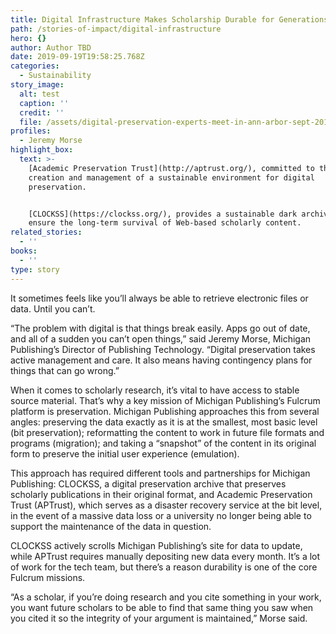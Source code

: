 ```yaml
---
title: Digital Infrastructure Makes Scholarship Durable for Generations
path: /stories-of-impact/digital-infrastructure
hero: {}
author: Author TBD
date: 2019-09-19T19:58:25.768Z
categories:
  - Sustainability
story_image:
  alt: test
  caption: ''
  credit: ''
  file: /assets/digital-preservation-experts-meet-in-ann-arbor-sept-2018.jpg
profiles:
  - Jeremy Morse
highlight_box:
  text: >-
    [Academic Preservation Trust](http://aptrust.org/), committed to the
    creation and management of a sustainable environment for digital
    preservation. 


    [CLOCKSS](https://clockss.org/), provides a sustainable dark archive to
    ensure the long-term survival of Web-based scholarly content.
related_stories:
  - ''
books:
  - ''
type: story
---
```

It sometimes feels like you’ll always be able to retrieve electronic files or data. Until you can’t. 

 “The problem with digital is that things break easily. Apps go out of date, and all of a sudden you can’t open things,” said Jeremy Morse, Michigan Publishing’s Director of Publishing Technology. “Digital preservation takes active management and care. It also means having contingency plans for things that can go wrong.”

When it comes to scholarly research, it’s vital to have access to stable source material. That’s why a key mission of Michigan Publishing’s Fulcrum platform is preservation. Michigan Publishing approaches this from several angles: preserving the data exactly as it is at the smallest, most basic level (bit preservation); reformatting the content to work in future file formats and programs (migration); and taking a “snapshot” of the content in its original form to preserve the initial user experience (emulation).

This approach has required different tools and partnerships for Michigan Publishing: CLOCKSS, a digital preservation archive that preserves scholarly publications in their original format, and Academic Preservation Trust (APTrust), which serves as a disaster recovery service at the bit level, in the event of a massive data loss or a university no longer being able to support the maintenance of the data in question.

CLOCKSS actively scrolls Michigan Publishing’s site for data to update, while APTrust requires manually depositing new data every month. It’s a lot of work for the tech team, but there’s a reason durability is one of the core Fulcrum missions.

“As a scholar, if you’re doing research and you cite something in your work, you want future scholars to be able to find that same thing you saw when you cited it so the integrity of your argument is maintained,” Morse said.
